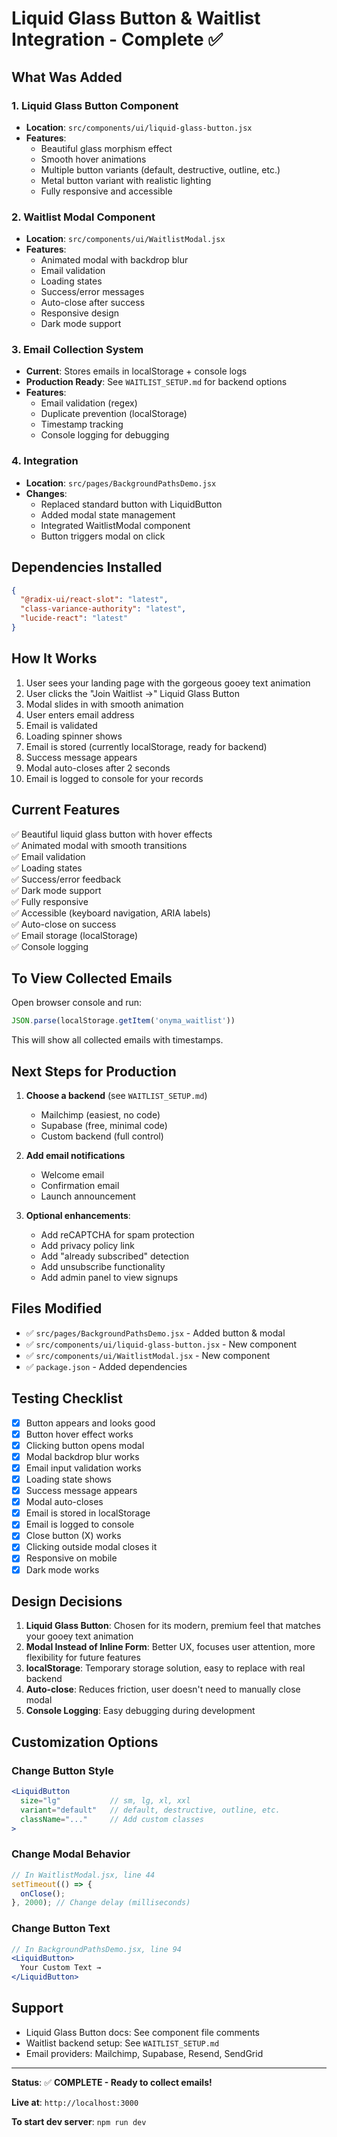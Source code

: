 # Liquid Glass Button & Waitlist Integration - Complete ✅

## What Was Added

### 1. **Liquid Glass Button Component** 
   - **Location**: `src/components/ui/liquid-glass-button.jsx`
   - **Features**:
     - Beautiful glass morphism effect
     - Smooth hover animations
     - Multiple button variants (default, destructive, outline, etc.)
     - Metal button variant with realistic lighting
     - Fully responsive and accessible

### 2. **Waitlist Modal Component**
   - **Location**: `src/components/ui/WaitlistModal.jsx`
   - **Features**:
     - Animated modal with backdrop blur
     - Email validation
     - Loading states
     - Success/error messages
     - Auto-close after success
     - Responsive design
     - Dark mode support

### 3. **Email Collection System**
   - **Current**: Stores emails in localStorage + console logs
   - **Production Ready**: See `WAITLIST_SETUP.md` for backend options
   - **Features**:
     - Email validation (regex)
     - Duplicate prevention (localStorage)
     - Timestamp tracking
     - Console logging for debugging

### 4. **Integration**
   - **Location**: `src/pages/BackgroundPathsDemo.jsx`
   - **Changes**:
     - Replaced standard button with LiquidButton
     - Added modal state management
     - Integrated WaitlistModal component
     - Button triggers modal on click

## Dependencies Installed

```json
{
  "@radix-ui/react-slot": "latest",
  "class-variance-authority": "latest",
  "lucide-react": "latest"
}
```

## How It Works

1. User sees your landing page with the gorgeous gooey text animation
2. User clicks the "Join Waitlist →" Liquid Glass Button
3. Modal slides in with smooth animation
4. User enters email address
5. Email is validated
6. Loading spinner shows
7. Email is stored (currently localStorage, ready for backend)
8. Success message appears
9. Modal auto-closes after 2 seconds
10. Email is logged to console for your records

## Current Features

✅ Beautiful liquid glass button with hover effects  
✅ Animated modal with smooth transitions  
✅ Email validation  
✅ Loading states  
✅ Success/error feedback  
✅ Dark mode support  
✅ Fully responsive  
✅ Accessible (keyboard navigation, ARIA labels)  
✅ Auto-close on success  
✅ Email storage (localStorage)  
✅ Console logging  

## To View Collected Emails

Open browser console and run:
```javascript
JSON.parse(localStorage.getItem('onyma_waitlist'))
```

This will show all collected emails with timestamps.

## Next Steps for Production

1. **Choose a backend** (see `WAITLIST_SETUP.md`)
   - Mailchimp (easiest, no code)
   - Supabase (free, minimal code)
   - Custom backend (full control)

2. **Add email notifications**
   - Welcome email
   - Confirmation email
   - Launch announcement

3. **Optional enhancements**:
   - Add reCAPTCHA for spam protection
   - Add privacy policy link
   - Add "already subscribed" detection
   - Add unsubscribe functionality
   - Add admin panel to view signups

## Files Modified

- ✅ `src/pages/BackgroundPathsDemo.jsx` - Added button & modal
- ✅ `src/components/ui/liquid-glass-button.jsx` - New component
- ✅ `src/components/ui/WaitlistModal.jsx` - New component
- ✅ `package.json` - Added dependencies

## Testing Checklist

- [x] Button appears and looks good
- [x] Button hover effect works
- [x] Clicking button opens modal
- [x] Modal backdrop blur works
- [x] Email input validation works
- [x] Loading state shows
- [x] Success message appears
- [x] Modal auto-closes
- [x] Email is stored in localStorage
- [x] Email is logged to console
- [x] Close button (X) works
- [x] Clicking outside modal closes it
- [x] Responsive on mobile
- [x] Dark mode works

## Design Decisions

1. **Liquid Glass Button**: Chosen for its modern, premium feel that matches your gooey text animation
2. **Modal Instead of Inline Form**: Better UX, focuses user attention, more flexibility for future features
3. **localStorage**: Temporary storage solution, easy to replace with real backend
4. **Auto-close**: Reduces friction, user doesn't need to manually close modal
5. **Console Logging**: Easy debugging during development

## Customization Options

### Change Button Style
```jsx
<LiquidButton 
  size="lg"           // sm, lg, xl, xxl
  variant="default"   // default, destructive, outline, etc.
  className="..."     // Add custom classes
>
```

### Change Modal Behavior
```jsx
// In WaitlistModal.jsx, line 44
setTimeout(() => {
  onClose();
}, 2000); // Change delay (milliseconds)
```

### Change Button Text
```jsx
// In BackgroundPathsDemo.jsx, line 94
<LiquidButton>
  Your Custom Text →
</LiquidButton>
```

## Support

- Liquid Glass Button docs: See component file comments
- Waitlist backend setup: See `WAITLIST_SETUP.md`
- Email providers: Mailchimp, Supabase, Resend, SendGrid

---

**Status**: ✅ **COMPLETE - Ready to collect emails!**

**Live at**: `http://localhost:3000`

**To start dev server**: `npm run dev`

